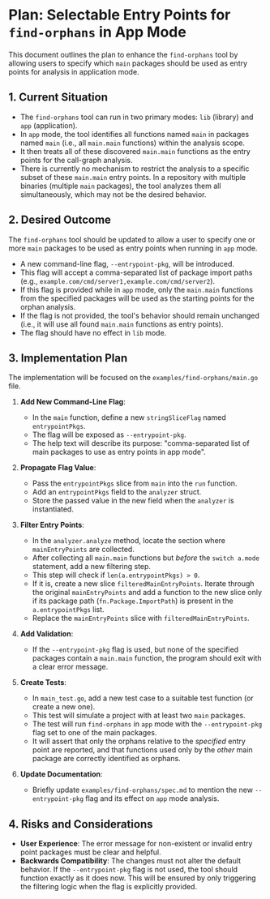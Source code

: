 # Plan: Selectable Entry Points for `find-orphans` in App Mode

This document outlines the plan to enhance the `find-orphans` tool by allowing users to specify which `main` packages should be used as entry points for analysis in application mode.

## 1. Current Situation

- The `find-orphans` tool can run in two primary modes: `lib` (library) and `app` (application).
- In `app` mode, the tool identifies all functions named `main` in packages named `main` (i.e., all `main.main` functions) within the analysis scope.
- It then treats all of these discovered `main.main` functions as the entry points for the call-graph analysis.
- There is currently no mechanism to restrict the analysis to a specific subset of these `main.main` entry points. In a repository with multiple binaries (multiple `main` packages), the tool analyzes them all simultaneously, which may not be the desired behavior.

## 2. Desired Outcome

The `find-orphans` tool should be updated to allow a user to specify one or more `main` packages to be used as entry points when running in `app` mode.

- A new command-line flag, `--entrypoint-pkg`, will be introduced.
- This flag will accept a comma-separated list of package import paths (e.g., `example.com/cmd/server1,example.com/cmd/server2`).
- If this flag is provided while in `app` mode, only the `main.main` functions from the specified packages will be used as the starting points for the orphan analysis.
- If the flag is not provided, the tool's behavior should remain unchanged (i.e., it will use all found `main.main` functions as entry points).
- The flag should have no effect in `lib` mode.

## 3. Implementation Plan

The implementation will be focused on the `examples/find-orphans/main.go` file.

1.  **Add New Command-Line Flag**:
    - In the `main` function, define a new `stringSliceFlag` named `entrypointPkgs`.
    - The flag will be exposed as `--entrypoint-pkg`.
    - The help text will describe its purpose: "comma-separated list of main packages to use as entry points in app mode".

2.  **Propagate Flag Value**:
    - Pass the `entrypointPkgs` slice from `main` into the `run` function.
    - Add an `entrypointPkgs` field to the `analyzer` struct.
    - Store the passed value in the new field when the `analyzer` is instantiated.

3.  **Filter Entry Points**:
    - In the `analyzer.analyze` method, locate the section where `mainEntryPoints` are collected.
    - After collecting all `main.main` functions but *before* the `switch a.mode` statement, add a new filtering step.
    - This step will check if `len(a.entrypointPkgs) > 0`.
    - If it is, create a new slice `filteredMainEntryPoints`. Iterate through the original `mainEntryPoints` and add a function to the new slice only if its package path (`fn.Package.ImportPath`) is present in the `a.entrypointPkgs` list.
    - Replace the `mainEntryPoints` slice with `filteredMainEntryPoints`.

4.  **Add Validation**:
    - If the `--entrypoint-pkg` flag is used, but none of the specified packages contain a `main.main` function, the program should exit with a clear error message.

5.  **Create Tests**:
    - In `main_test.go`, add a new test case to a suitable test function (or create a new one).
    - This test will simulate a project with at least two `main` packages.
    - The test will run `find-orphans` in `app` mode with the `--entrypoint-pkg` flag set to one of the main packages.
    - It will assert that only the orphans relative to the *specified* entry point are reported, and that functions used only by the *other* main package are correctly identified as orphans.

6.  **Update Documentation**:
    - Briefly update `examples/find-orphans/spec.md` to mention the new `--entrypoint-pkg` flag and its effect on `app` mode analysis.

## 4. Risks and Considerations

- **User Experience**: The error message for non-existent or invalid entry point packages must be clear and helpful.
- **Backwards Compatibility**: The changes must not alter the default behavior. If the `--entrypoint-pkg` flag is not used, the tool should function exactly as it does now. This will be ensured by only triggering the filtering logic when the flag is explicitly provided.